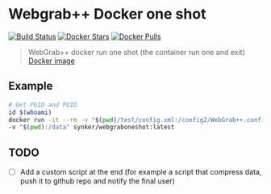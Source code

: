# Webgrab++ Docker one shot

[![Build Status](https://travis-ci.org/Fazzani/WebGrabDocker.svg?branch=master)](https://travis-ci.org/Fazzani/WebGrabDocker)
[![Docker Stars](https://img.shields.io/docker/stars/synker/webgraboneshot.svg)][hub]
[![Docker Pulls](https://img.shields.io/docker/pulls/synker/webgraboneshot.svg)][hub]

>WebGrab++ docker run one shot (the container run one and exit)
>[Docker image][hub]

## Example

```sh
# Get PGID and PUID
id $(whoami)
docker run -it --rm -v "$(pwd)/test/config.xml:/config2/WebGrab++.config.xml" \
-v "$(pwd):/data" synker/webgraboneshot:latest
```

## TODO

- [ ] Add a custom script at the end (for example a script that compress data, push it to github repo and notify the final user)

[hub]:https://hub.docker.com/r/synker/webgraboneshot/